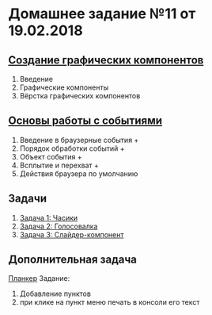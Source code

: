 # Домашнее задание №11 от 19.02.2018

## [Создание графических компонентов](https://learn.javascript.ru/widgets)
1. Введение
2. Графические компоненты
3. Вёрстка графических компонентов

## [Основы работы с событиями](https://learn.javascript.ru/events-and-interfaces)
1. Введение в браузерные события  +
2. Порядок обработки событий +
3. Объект события +
4. Всплытие и перехват +
5. Действия браузера по умолчанию

## Задачи
1. [Задача 1: Часики](https://learn.javascript.ru/task/clock)
2. [Задача 2: Голосовалка](https://learn.javascript.ru/task/voter)
3. [Задача 3: Слайдер-компонент](https://learn.javascript.ru/task/slider-widget)


## Дополнительная задача
[Планкер](http://plnkr.co/edit/MbHnEFXbe8pyHXczNzI8?p=preview)
Задание:
1. Добавление пунктов
2. при клике на пункт меню печать в консоли его текст

